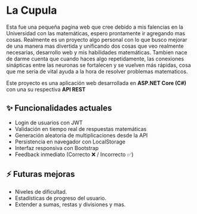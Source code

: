 # La Cupula
Esta fue una pequeña pagina web que cree debido a mis falencias en la Universidad con las matemáticas, espero prontamente ir agregando mas cosas. Realmente es un proyecto algo personal con lo que busco mejorar de una manera mas divertida y unificando dos cosas que veo realmente necesarias, desarrollo web y mis habilidades matemáticas. Tambien nace de darme cuenta que cuando haces algo repetidamente, las conexiones sinápticas entre las neuronas se fortalecen y se vuelven más rápidas, cosa que me seria de vital ayuda a la hora de resolver problemas matematicos.

Este proyecto es una aplicación web desarrollada en **ASP.NET Core (C#)** con una su respectiva **API REST** 

## ✨ Funcionalidades actuales
- Login de usuarios con JWT
- Validación en tiempo real de respuestas matemáticas
- Generación aleatoria de multiplicaciones desde la API
- Persistencia en navegador con LocalStorage
- Interfaz responsiva con Bootstrap
- Feedback inmediato (Correcto ❌ / Incorrecto ✅)

## ⚡ Futuras mejoras
- Niveles de dificultad.
- Estadísticas de progreso del usuario.
- Extender a sumas, restas y divisiones y mas.
